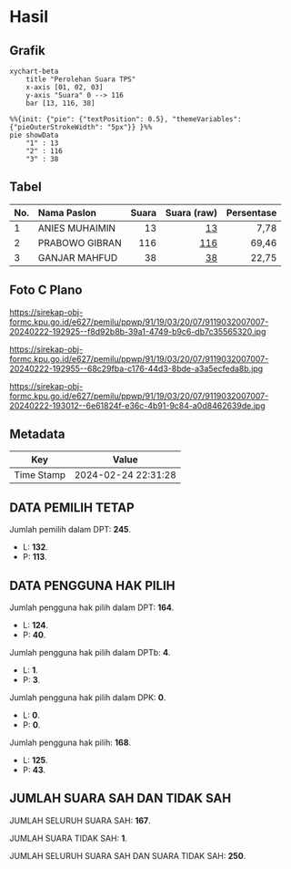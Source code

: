 # Hasil

## Grafik

```mermaid
xychart-beta
    title "Perolehan Suara TPS"
    x-axis [01, 02, 03]
    y-axis "Suara" 0 --> 116
    bar [13, 116, 38]
```

```mermaid
%%{init: {"pie": {"textPosition": 0.5}, "themeVariables": {"pieOuterStrokeWidth": "5px"}} }%%
pie showData
    "1" : 13
    "2" : 116
    "3" : 38
```

## Tabel

| No. | Nama Paslon    | Suara | Suara (raw) | Persentase |
|:--- |:-------------- | -----:| -----------:| ----------:|
| 1   | ANIES MUHAIMIN | 13    | [13][p-1]   | 7,78       |
| 2   | PRABOWO GIBRAN | 116   | [116][p-2]  | 69,46      |
| 3   | GANJAR MAHFUD  | 38    | [38][p-3]   | 22,75      |


[p-1]: https://github.com/gigit-pemilu/pemilu-2024-91-papua/blob/main/pilpres/hitung-suara/sub/91-papua/sub/19-supiori/sub/03-supiori-timur/sub/2007-sorendidori/sub/007-tps/sub/paslon-1.txt
[p-2]: https://github.com/gigit-pemilu/pemilu-2024-91-papua/blob/main/pilpres/hitung-suara/sub/91-papua/sub/19-supiori/sub/03-supiori-timur/sub/2007-sorendidori/sub/007-tps/sub/paslon-2.txt
[p-3]: https://github.com/gigit-pemilu/pemilu-2024-91-papua/blob/main/pilpres/hitung-suara/sub/91-papua/sub/19-supiori/sub/03-supiori-timur/sub/2007-sorendidori/sub/007-tps/sub/paslon-3.txt

## Foto C Plano

https://sirekap-obj-formc.kpu.go.id/e627/pemilu/ppwp/91/19/03/20/07/9119032007007-20240222-192925--f8d92b8b-39a1-4749-b9c6-db7c35565320.jpg

https://sirekap-obj-formc.kpu.go.id/e627/pemilu/ppwp/91/19/03/20/07/9119032007007-20240222-192955--68c29fba-c176-44d3-8bde-a3a5ecfeda8b.jpg

https://sirekap-obj-formc.kpu.go.id/e627/pemilu/ppwp/91/19/03/20/07/9119032007007-20240222-193012--6e61824f-e36c-4b91-9c84-a0d8462639de.jpg


## Metadata

| Key        | Value               |
| ---------- | ------------------- |
| Time Stamp | 2024-02-24 22:31:28 |


## DATA PEMILIH TETAP

Jumlah pemilih dalam DPT: **245**.
 * L: **132**.
 * P: **113**.

## DATA PENGGUNA HAK PILIH

Jumlah pengguna hak pilih dalam DPT: **164**.
 * L: **124**.
 * P: **40**.

Jumlah pengguna hak pilih dalam DPTb: **4**.
 * L: **1**.
 * P: **3**.

Jumlah pengguna hak pilih dalam DPK: **0**.
 * L: **0**.
 * P: **0**.

Jumlah pengguna hak pilih: **168**.
 * L: **125**.
 * P: **43**.

## JUMLAH SUARA SAH DAN TIDAK SAH

JUMLAH SELURUH SUARA SAH: **167**.

JUMLAH SUARA TIDAK SAH: **1**.

JUMLAH SELURUH SUARA SAH DAN SUARA TIDAK SAH: **250**.


